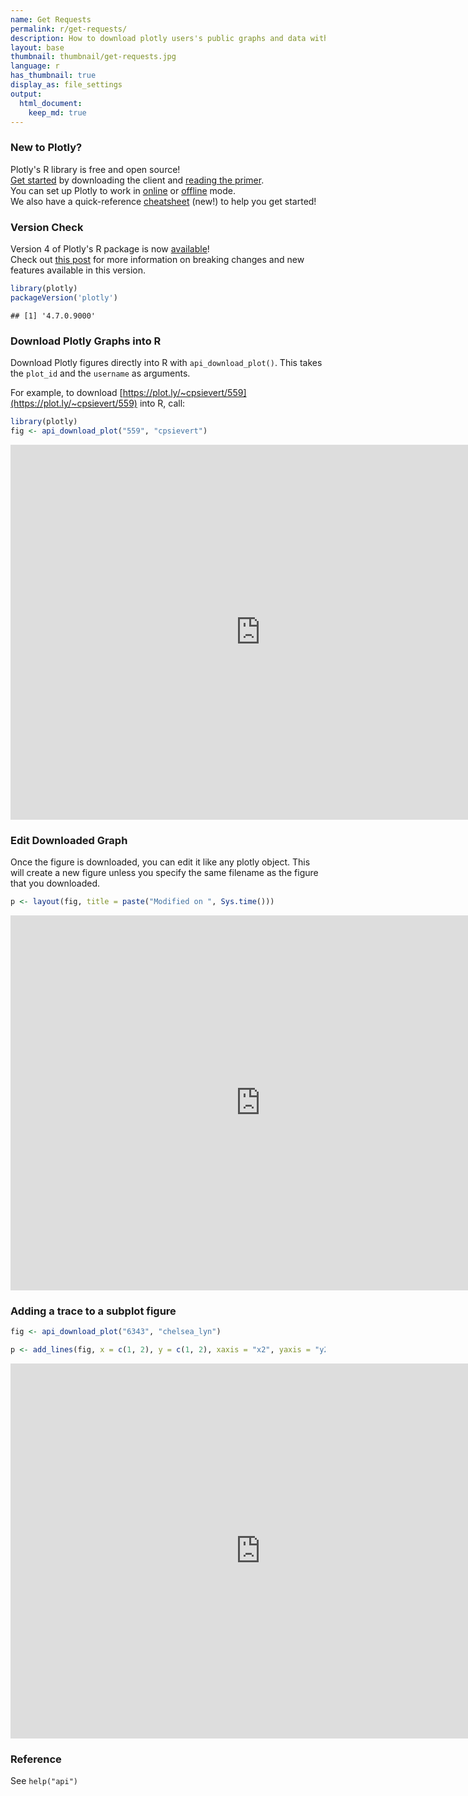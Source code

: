 ```yaml
---
name: Get Requests
permalink: r/get-requests/
description: How to download plotly users's public graphs and data with R.
layout: base
thumbnail: thumbnail/get-requests.jpg
language: r
has_thumbnail: true
display_as: file_settings
output:
  html_document:
    keep_md: true
---
```



### New to Plotly?

Plotly's R library is free and open source!<br>
[Get started](https://plot.ly/r/getting-started/) by downloading the client and [reading the primer](https://plot.ly/r/getting-started/).<br>
You can set up Plotly to work in [online](https://plot.ly/r/getting-started/#hosting-graphs-in-your-online-plotly-account) or [offline](https://plot.ly/r/offline/) mode.<br>
We also have a quick-reference [cheatsheet](https://images.plot.ly/plotly-documentation/images/r_cheat_sheet.pdf) (new!) to help you get started!

### Version Check

Version 4 of Plotly's R package is now [available](https://plot.ly/r/getting-started/#installation)!<br>
Check out [this post](http://moderndata.plot.ly/upgrading-to-plotly-4-0-and-above/) for more information on breaking changes and new features available in this version.

```r
library(plotly)
packageVersion('plotly')
```

```
## [1] '4.7.0.9000'
```

### Download Plotly Graphs into R

Download Plotly figures directly into R with `api_download_plot()`. This takes the `plot_id` and the `username` as arguments.

For example, to download [https://plot.ly/~cpsievert/559](https://plot.ly/~cpsievert/559) into R, call:


```r
library(plotly)
fig <- api_download_plot("559", "cpsievert")
```

<iframe src="https://plot.ly/~RPlotBot/4294.embed" width="800" height="600" id="igraph" scrolling="no" seamless="seamless" frameBorder="0"> </iframe>

### Edit Downloaded Graph
Once the figure is downloaded, you can edit it like any plotly object. This will create a new figure unless you specify the same filename as the figure that you downloaded.


```r
p <- layout(fig, title = paste("Modified on ", Sys.time()))
```

<iframe src="https://plot.ly/~RPlotBot/3131.embed" width="800" height="600" id="igraph" scrolling="no" seamless="seamless" frameBorder="0"> </iframe>

### Adding a trace to a subplot figure


```r
fig <- api_download_plot("6343", "chelsea_lyn")

p <- add_lines(fig, x = c(1, 2), y = c(1, 2), xaxis = "x2", yaxis = "y2")
```

<iframe src="https://plot.ly/~RPlotBot/3133.embed" width="800" height="600" id="igraph" scrolling="no" seamless="seamless" frameBorder="0"> </iframe>

### Reference

See `help("api")`
